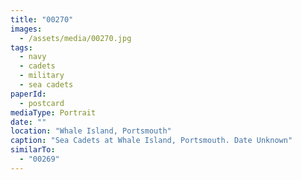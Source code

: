 ```yaml
---
title: "00270"
images:
  - /assets/media/00270.jpg
tags:
  - navy
  - cadets
  - military
  - sea cadets
paperId:
  - postcard
mediaType: Portrait
date: ""
location: "Whale Island, Portsmouth"
caption: "Sea Cadets at Whale Island, Portsmouth. Date Unknown"
similarTo:
  - "00269"
---
```

